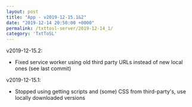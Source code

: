 ```yaml
---
layout: post
title: "App - v2019-12-15.1&2"
date: "2019-12-14 20:50:00 +0000"
permalink: /txttosl-server/2019-12-14_1/
category: 'TxtToSL'
---
```


v2019-12-15.2:
 - Fixed service worker using old third party URLs instead of new local ones (see last commit)

v2019-12-15.1:
 - Stopped using getting scripts and (some) CSS from third-party's, use locally downloaded versions